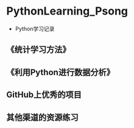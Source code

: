 # PythonLearning_Psong
* Python学习记录
## 《统计学习方法》

## 《利用Python进行数据分析》

## GitHub上优秀的项目

## 其他渠道的资源练习
